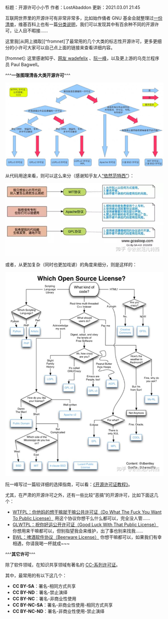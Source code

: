 标题：开源许可小小节
作者：LostAbaddon
更新：2021.03.01 21:45

互联网世界里的开源许可有非常非常多，比如始作俑者 GNU 基金会就整理过[一份清单](http://www.gnu.org/licenses/license-list.html)，维基百科上也有一篇[分类说明](https://en.wikipedia.org/wiki/Comparison_of_free_and_open-source_software_licences)，我们可以发现其中有百余种不同的开源许可，让人目不暇接……

这里我[从网上摘取][^fromnet]了最常用的几个大类的标志性开源许可，更多更细分的小许可大家可以自己点上面的链接来查看详细内容。

[fromnet]: 这里感谢知乎、[网友 wadefelix](https://blog.csdn.net/wadefelix/article/details/6384317)
、[阮一峰](https://www.ruanyifeng.com/blog/2011/05/how_to_choose_free_software_licenses.html)，以及更上游的乌克兰程序员 Paul Bagwell。

^^^**一张图理清各大类开源许可**^^^

![开源许可树](/image/5321_1304429916T0S0.png)

从代码用途来看，则可以这么来分（感谢知乎友人[“依然范特西”](https://zhuanlan.zhihu.com/p/87855729)）：

![](/image/5da1da4a3d95eb711b7b420d366754a9.jpg)

或者，从更加复杂（同时也更加戏谑）的角度来细分，则是这样的：

![](/image/v24f59c2ab264e4ed2cd5dd75ab2a3a164.jpg)

阮一峰写过一篇较详细的选择指南，可以看：[《开源许可证教程》](https://zhuanlan.zhihu.com/p/30186006)。

尤其，在严肃的开源许可之外，还有一些比较“恶搞”的开源许可，比如下面这几个：

-	[WTFPL：你他妈的想干嘛就干嘛公共许可证（Do What The Fuck You Want To Public License）](http://www.wtfpl.net/about/)
	用这个协议你想干么什么都可以，完全没人管……
-	[GLWTPL：祝你好运公开许可证（Good Luck With That Public License）](https://github.com/me-shaon/GLWTPL)
	你想用来干嘛都可以，但别指望我会来维护，出了事也别来找我……
-	[BWL：啤酒软件协议（Beerware License）](https://web.archive.org/web/20060421154730/http://people.freebsd.org/~phk/)
	你想干嘛都可以，如果我们有幸相遇，你请我喝一杯就成~~~

^^^**其它许可**^^^

除了软件领域，在知识共享领域有著名的 [CC-系列许可证](https://creativecommons.org/licenses/)。

其中，最常用的有以下这几个：

-	**CC BY-SA**：署名-相同方式共享
-	**CC BY-ND**：署名-禁止演绎
-	**CC BY-NC**：署名-非商业性使用
-	**CC BY-NC-SA**：署名-非商业性使用-相同方式共享
-	**CC BY-NC-ND**：署名-非商业性使用-禁止演绎